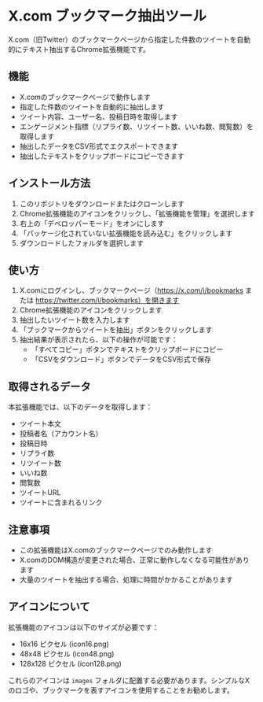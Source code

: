 # X.com ブックマーク抽出ツール

X.com（旧Twitter）のブックマークページから指定した件数のツイートを自動的にテキスト抽出するChrome拡張機能です。

## 機能

- X.comのブックマークページで動作します
- 指定した件数のツイートを自動的に抽出します
- ツイート内容、ユーザー名、投稿日時を取得します
- エンゲージメント指標（リプライ数、リツイート数、いいね数、閲覧数）を取得します
- 抽出したデータをCSV形式でエクスポートできます
- 抽出したテキストをクリップボードにコピーできます

## インストール方法

1. このリポジトリをダウンロードまたはクローンします
2. Chrome拡張機能のアイコンをクリックし、「拡張機能を管理」を選択します
3. 右上の「デベロッパーモード」をオンにします
4. 「パッケージ化されていない拡張機能を読み込む」をクリックします
5. ダウンロードしたフォルダを選択します

## 使い方

1. X.comにログインし、ブックマークページ（https://x.com/i/bookmarks または https://twitter.com/i/bookmarks）を開きます
2. Chrome拡張機能のアイコンをクリックします
3. 抽出したいツイート数を入力します
4. 「ブックマークからツイートを抽出」ボタンをクリックします
5. 抽出結果が表示されたら、以下の操作が可能です：
   - 「すべてコピー」ボタンでテキストをクリップボードにコピー
   - 「CSVをダウンロード」ボタンでデータをCSV形式で保存

## 取得されるデータ

本拡張機能では、以下のデータを取得します：

- ツイート本文
- 投稿者名（アカウント名）
- 投稿日時
- リプライ数
- リツイート数
- いいね数
- 閲覧数
- ツイートURL
- ツイートに含まれるリンク

## 注意事項

- この拡張機能はX.comのブックマークページでのみ動作します
- X.comのDOM構造が変更された場合、正常に動作しなくなる可能性があります
- 大量のツイートを抽出する場合、処理に時間がかかることがあります

## アイコンについて

拡張機能のアイコンは以下のサイズが必要です：
- 16x16 ピクセル (icon16.png)
- 48x48 ピクセル (icon48.png)
- 128x128 ピクセル (icon128.png)

これらのアイコンは `images` フォルダに配置する必要があります。シンプルなXのロゴや、ブックマークを表すアイコンを使用することをお勧めします。
